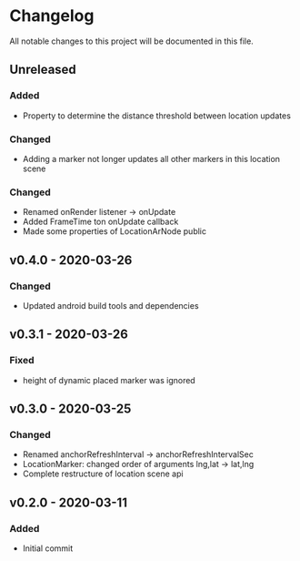 <!-- markdownlint-disable MD022 MD032 MD024-->
# Changelog
All notable changes to this project will be documented in this file.

## Unreleased

### Added
* Property to determine the distance threshold between location updates
### Changed
* Adding a marker not longer updates all other markers in this location scene

### Changed
* Renamed onRender listener -> onUpdate
* Added FrameTime ton onUpdate callback
* Made some properties of LocationArNode public

## v0.4.0 - 2020-03-26
### Changed
* Updated android build tools and dependencies

## v0.3.1 - 2020-03-26
### Fixed
* height of dynamic placed marker was ignored

## v0.3.0 - 2020-03-25
### Changed
* Renamed anchorRefreshInterval -> anchorRefreshIntervalSec
* LocationMarker: changed order of arguments lng,lat -> lat,lng
* Complete restructure of location scene api 

## v0.2.0 - 2020-03-11
### Added
* Initial commit
